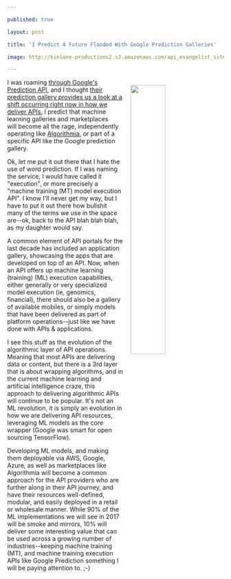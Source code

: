 ---
published: true
layout: post
title: 'I Predict A Future Flooded With Google Prediction Galleries'
image: http://kinlane-productions2.s3.amazonaws.com/api_evangelist_site/blog/google_machine_training_execution_api.png
---

<p><a href="https://cloud.google.com/prediction/docs/reference/v1.6/"><img style="padding: 15px;" src="https://kinlane-productions2.s3.amazonaws.com/api_evangelist_site/blog/google_machine_training_execution_api.png" alt="" width="40%" align="right" /></a>
<p>I was roaming <a href="https://cloud.google.com/prediction/docs/reference/v1.6/">through Google's Prediction </a><a href="https://cloud.google.com/prediction/docs/reference/v1.6/">API</a>, and I thought <a href="https://cloud.google.com/prediction/docs/gallery">their prediction gallery provides us a look at a shift occurring right now in how we deliver APIs.</a>&nbsp;I predict that machine learning galleries and marketplaces will&nbsp;become all the rage, independently operating like <a href="https://algorithmia.com/">Algorithmia</a>, or part of a specific API like the Google prediction gallery.
<p>Ok, let me put it out there that I hate the use of word prediction. If I was naming the service, I would have called it "execution", or more precisely a "machine training (MT) model execution API". I know I'll never get my way, but I have to put it out there how bullshit many of the terms we use in the space are--ok, back to the API blah blah blah, as my daughter would say.
<p>A common element of API portals for the last decade has included an application gallery, showcasing the apps that are developed on top of an API. Now, when an API offers up machine learning (training) (ML) execution capabilities, either generally or very specialized model execution (ie, genomics, financial), there should also be a gallery of available mobiles, or simply models that have been delivered as part of platform operations--just like we have done with APIs &amp; applications.
<p>I see this stuff as the evolution of the algorithmic layer of API operations. Meaning that most APIs are delivering data or content, but there is a 3rd layer that is about wrapping algorithms, and in the current machine learning and artificial intelligence craze, this approach to delivering algorithmic APIs will continue to be popular. It's not an ML revolution, it is simply an evolution in how we are delivering API resources, leveraging ML models as the core wrapper (Google was smart for open sourcing TensorFlow).
<p>Developing ML models, and making them deployable via AWS, Google, Azure, as well as marketplaces like Algorithmia will become a common approach for the API providers who are further along in their API journey, and have their resources well-defined, modular, and easily deployed in a retail or wholesale manner. While 90% of the ML implementations we will see in 2017 will be smoke and mirrors, 10% will deliver some interesting value that can be used across a growing number of industries--keeping machine training (MT), and machine training execution APIs like Google Prediction something I will be paying attention to. ;-)

